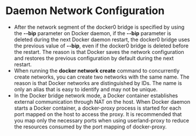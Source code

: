 # Daemon Network Configuration<a name="EN-US_TOPIC_0184808198"></a>

-   After the network segment of the docker0 bridge is specified by using the  **--bip**  parameter on Docker daemon, if the  **--bip**  parameter is deleted during the next Docker daemon restart, the docker0 bridge uses the previous value of  **--bip**, even if the docker0 bridge is deleted before the restart. The reason is that Docker saves the network configuration and restores the previous configuration by default during the next restart.
-   When running the  **docker network create**  command to concurrently create networks, you can create two networks with the same name. The reason is that Docker networks are distinguished by IDs. The name is only an alias that is easy to identify and may not be unique.
-   In the Docker bridge network mode, a Docker container establishes external communication through NAT on the host. When Docker daemon starts a Docker container, a docker-proxy process is started for each port mapped on the host to access the proxy. It is recommended that you map only the necessary ports when using userland-proxy to reduce the resources consumed by the port mapping of docker-proxy.

